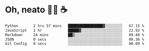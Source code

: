 # Oh, neato 🧑‍💻 ☕

<!--START_SECTION:waka-->

```txt
Python       2 hrs 57 mins   ████████████████▓░░░░░░░░   67.15 %
JavaScript   1 hr            █████▓░░░░░░░░░░░░░░░░░░░   22.92 %
Markdown     24 mins         ██▒░░░░░░░░░░░░░░░░░░░░░░   09.40 %
JSON         0 secs          ░░░░░░░░░░░░░░░░░░░░░░░░░   00.36 %
Git Config   0 secs          ░░░░░░░░░░░░░░░░░░░░░░░░░   00.09 %
```

<!--END_SECTION:waka-->

